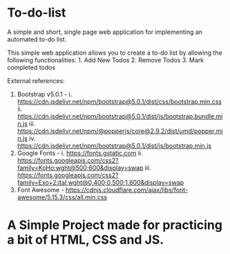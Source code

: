 # To-do-list
A simple and short, single page web application for implementing an automated to-do list. 

This simple web application allows you to create a to-do list by allowing the following functionalities:
    1. Add New Todos
    2. Remove Todos
    3. Mark completed todos

External references:
  1. Bootstrap v5.0.1 - 
      i. https://cdn.jsdelivr.net/npm/bootstrap@5.0.1/dist/css/bootstrap.min.css
      ii. https://cdn.jsdelivr.net/npm/bootstrap@5.0.1/dist/js/bootstrap.bundle.min.js
      iii. https://cdn.jsdelivr.net/npm/@popperjs/core@2.9.2/dist/umd/popper.min.js
      iv. https://cdn.jsdelivr.net/npm/bootstrap@5.0.1/dist/js/bootstrap.min.js
  2. Google Fonts - 
      i. https://fonts.gstatic.com
      ii. https://fonts.googleapis.com/css2?family=KoHo:wght@500;600&display=swap
      iii. https://fonts.googleapis.com/css2?family=Exo+2:ital,wght@0,400;0,500;1,600&display=swap
  3. Font Awesome - https://cdnjs.cloudflare.com/ajax/libs/font-awesome/5.15.3/css/all.min.css

# A Simple Project made for practicing a bit of HTML, CSS and JS.
